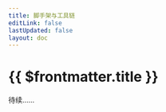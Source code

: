 ```yaml
---
title: 脚手架与工具链
editLink: false
lastUpdated: false
layout: doc
---
```


# {{ $frontmatter.title }}

待续……
